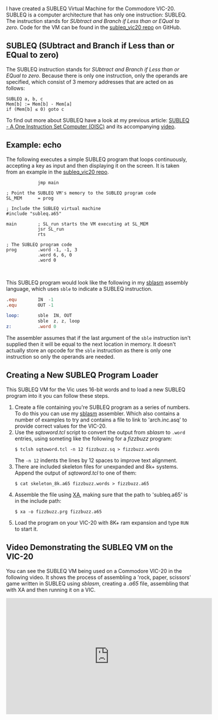 I have created a SUBLEQ Virtual Machine for the Commodore VIC-20.  SUBLEQ is a computer architecture that has only one instruction: SUBLEQ.  The instruction stands for _SUbtract and Branch if Less than or EQual to zero_.  Code for the VM can be found in the [subleq_vic20 repo](https://github.com/lawrencewoodman/subleq_vic20) on GitHub.


## SUBLEQ (SUbtract and Branch if Less than or EQual to zero)

The SUBLEQ instruction stands for _SUbtract and Branch if Less than or EQual to zero_.  Because there is only one instruction, only the operands are specified, which consist of 3 memory addresses that are acted on as follows:

```` text
SUBLEQ a, b, c
Mem[b] := Mem[b] - Mem[a]
if (Mem[b] ≤ 0) goto c
````

To find out more about SUBLEQ have a look at my previous article: [SUBLEQ - A One Instruction Set Computer (OISC)](https://techtinkering.com/articles/subleq-a-one-instruction-set-computer/) and its accompanying [video](https://www.youtube.com/watch?v=o0e7_U7ZmBM "SUBLEQ - A One Instruction Set Computer (OISC)").


## Example: echo

The following executes a simple SUBLEQ program that loops continuously, accepting a key as input and then displaying it on the screen.  It is taken from an example in the [subleq_vic20 repo](https://github.com/lawrencewoodman/subleq_vic20).

``` asm6502
            jmp main

; Point the SUBLEQ VM's memory to the SUBLEQ program code
SL_MEM      = prog

; Include the SUBLEQ virtual machine
#include "subleq.a65"

main        ; SL_run starts the VM executing at SL_MEM
            jsr SL_run
            rts

; The SUBLEQ program code
prog        .word -1, -1, 3
            .word 6, 6, 0
            .word 0
```

<br />

This SUBLEQ program would look like the following in my [sblasm](https://github.com/lawrencewoodman/sblasm) assembly language, which uses `sble` to indicate a SUBLEQ instruction.

``` nasm
.equ        IN  -1
.equ        OUT -1

loop:       sble  IN, OUT
            sble  z, z, loop
z:          .word 0
```

The assembler assumes that if the last argument of the `sble` instruction isn't supplied then it will be equal to the next location in memory.  It doesn't actually store an opcode for the `sble` instruction as there is only one instruction so only the operands are needed.


## Creating a New SUBLEQ Program Loader

This SUBLEQ VM for the Vic uses 16-bit words and to load a new SUBLEQ program into it you can follow these steps.

1. Create a file containing you're SUBLEQ program as a series of numbers.  To do this you can use my [sblasm](https://github.com/lawrencewoodman/sblasm) assembler.  Which also contains a number of examples to try and contains a file to link to 'arch.inc.asq' to provide correct values for the VIC-20.
2. Use the _sqtoword.tcl_ script to convert the output from _sblasm_ to `.word` entries, using someting like the following for a _fizzbuzz_ program:
   ``` text
   $ tclsh sqtoword.tcl -n 12 fizzbuzz.sq > fizzbuzz.words
   ```
   The `-n 12` indents the lines by 12 spaces to improve text alignment.
3. There are included skeleton files for unexpanded and 8k+ systems.  Append the output of _sqtoword.tcl_ to one of them:
   ``` text
   $ cat skeleton_8k.a65 fizzbuzz.words > fizzbuzz.a65
   ```
4. Assemble the file using [XA](https://www.floodgap.com/retrotech/xa/), making sure that the path to 'subleq.a65' is in the include path:
   ``` text
   $ xa -o fizzbuzz.prg fizzbuzz.a65
   ```
5. Load the program on your VIC-20 with 8K+ ram expansion and type `RUN` to start it.


## Video Demonstrating the SUBLEQ VM on the VIC-20

You can see the SUBLEQ VM being used on a Commodore VIC-20 in the following video.  It shows the process of assembling a 'rock, paper, scissors' game written in SUBLEQ using _sblasm_, creating a _.a65_ file, assembling that with XA and then running it on a VIC.

<div class="youtube-wrapper">
<iframe width="560" height="315" src="https://www.youtube.com/embed/YwjlblkTNqs" frameborder="0" allow="accelerometer; autoplay; encrypted-media; gyroscope; picture-in-picture" allowfullscreen></iframe>
</div>
